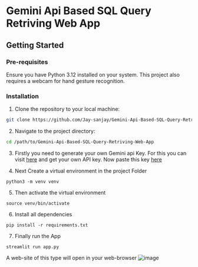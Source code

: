 # Gemini Api Based SQL Query Retriving Web App

## Getting Started

### Pre-requisites

Ensure you have Python 3.12 installed on your system. This project also requires a webcam for hand gesture recognition.

### Installation

1. Clone the repository to your local machine:

```sh
git clone https://github.com/Jay-sanjay/Gemini-Api-Based-SQL-Query-Retriving-Web-App
```
2. Navigate to the project directory:

```sh
cd /path/to/Gemini-Api-Based-SQL-Query-Retriving-Web-App
```

3. Firstly you need to generate your own Gemini api Key. For this you can visit [here](https://aistudio.google.com/app/apikey) and get your own API key.
Now paste this key [here](https://github.com/Jay-sanjay/Gemini-Api-Based-SQL-Query-Retriving-Web-App/blob/d55746af68b42ac8b8db81ed66f658f2e0a459b8/.env#L1)

4. Next Create a virtual environment in the project Folder
```ssh
python3 -m venv venv
```
5. Then activate the virtual environment
```ssh
source venv/bin/activate
```

6. Install all dependencies
```
pip install -r requirements.txt
```

7. Finally run the App
```ssh
streamlit run app.py
```
A web-site of this type will open in your web-browser
![image](https://github.com/Jay-sanjay/Gemini-Api-Based-SQL-Query-Retriving-Web-App/assets/134289328/4a4e4b5e-578d-4df7-ad62-1537cdb1123e)
